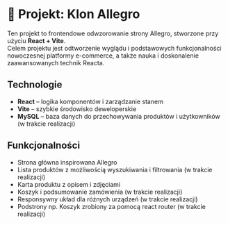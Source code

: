 # 🛒 Projekt: Klon Allegro

Ten projekt to frontendowe odwzorowanie strony Allegro, stworzone przy użyciu **React + Vite**.  
Celem projektu jest odtworzenie wyglądu i podstawowych funkcjonalności nowoczesnej platformy e-commerce, a także nauka i doskonalenie zaawansowanych technik Reacta.

## Technologie
- **React** – logika komponentów i zarządzanie stanem
- **Vite** – szybkie środowisko deweloperskie
- **MySQL** – baza danych do przechowywania produktów i użytkowników (w trakcie realizacji)


## Funkcjonalności
- Strona główna inspirowana Allegro
- Lista produktów z możliwością wyszukiwania i filtrowania (w trakcie realizacji)
- Karta produktu z opisem i zdjęciami
- Koszyk i podsumowanie zamówienia (w trakcie realizacji)
- Responsywny układ dla różnych urządzeń (w trakcie realizacji)
- Podstrony np. Koszyk zrobiony za pomocą react router (w trakcie realizacji)
